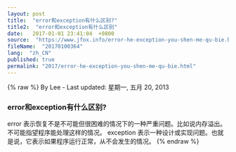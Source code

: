 ```yaml
---
layout: post
title:  "error和exception有什么区别?"
title2:  "error和exception有什么区别"
date:   2017-01-01 23:41:04  +0800
source:  "https://www.jfox.info/error-he-exception-you-shen-me-qu-bie.html"
fileName:  "20170100364"
lang:  "zh_CN"
published: true
permalink: "2017/error-he-exception-you-shen-me-qu-bie.html"
---
```

{% raw %}
By Lee - Last updated: 星期一, 五月 20, 2013

### error和exception有什么区别?

error 表示恢复不是不可能但很困难的情况下的一种严重问题。比如说内存溢出。不可能指望程序能处理这样的情况。
exception 表示一种设计或实现问题。也就是说，它表示如果程序运行正常，从不会发生的情况。
{% endraw %}